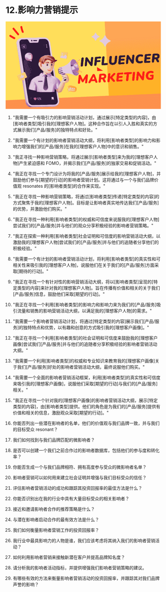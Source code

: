 



# 12.影响力营销提示



![C:\Users\hitech\Downloads\content creator(6).png](img/image000.png)

1.  "我需要一个有吸引力的影响营销活动计划，通过展示[特定类型的内容]，由[影响者类型]吸引我的[理想客户人物]。这种合作旨在以引人入胜和真实的方式展示我们[产品/服务]的独特特点和好处。"

1.  "我需要一个有计划的影响者营销活动大纲，将利用[影响者类型]的影响力和影响力增强我们的[产品/服务]在我的[理想客户人物]中的意识和销售。"

1.  "我正寻找一种影响营销策略，将通过展示[影响者类型]来为我的[理想客户人物]产生紧迫感和 FOMO，并揭示我们[产品/服务]的独家交易和促销活动。"

1.  "我正在寻找一个专门设计为将我的[产品/服务]展示给我的[理想客户人物]，并鼓励他们参与[期望的行动]的影响者营销计划。这将通过与一个与我们品牌价值观 resonates 的[影响者类型]的合作来实现。"

1.  "我正在寻找一种影响营销策略，将通过[影响者类型]传递[特定类型的内容]的方式聚焦于我的[理想客户人物]。目标是让影响者真实地传达我们[产品/服务]的优势，并激励他们购买。"

1.  "我正在寻找一种利用[影响者类型]的权威和可信度来说服我的[理想客户人物]尝试我们的[产品/服务]并与他们的观众分享积极经验的影响者营销策略。"

1.  "我正在探索一种利用[影响者类型]社会证明和可信度的影响营销活动大纲，以激励我的[理想客户人物]尝试我们的[产品/服务]并与他们的追随者分享他们的积极经验。"

1.  "我需要一个有计划的影响者营销活动计划，将利用[影响者类型]的真实性和可相关性来吸引我的[理想客户人物]，说服他们在关于我们的[产品/服务]方面采取[期待的行动]。"

1.  "我正在寻找一个有针对性的影响营销活动大纲，将以[影响者类型]呈现的[特定类型的内容]来针对我的[理想客户人物]。旨在传播有价值和相关的关于我们[产品/服务]信息，鼓励他们采取[期望的行动]。"

1.  "我正在寻找一个利用[影响者类型]的影响力和影响力来为我们的[产品/服务]吸引流量和销售的影响营销活动大纲，以满足我的[理想客户人物]的需求。"

1.  "我需要一个影响者营销活动计划，将通过[特定类型的内容]展示我们[产品/服务]的独特特点和优势，以有趣和创意的方式吸引我的[理想客户画像]。"

1.  "我正在寻找一个利用[影响者类型]的社会证明和可信度来鼓励我的[理想客户画像]尝试我们[产品/服务]并与他们的追随者分享积极经验的影响者营销活动大纲。"

1.  "我需要一个利用[影响者类型]的权威和专业知识来教育我的[理想客户画像]关于我们[产品/服务]好处的影响者营销活动大纲，最终说服他们购买。"

1.  "我需要一个全面的影响者营销活动框架，利用[影响者类型]的真实性和可信度来吸引我的[理想客户画像]，说服他们采取[期望的行动]与我们的[产品/服务]相关。"

1.  "我正在寻找一个针对我的[理想客户画像]的影响者营销活动大纲，展示[特定类型的内容]，由[影响者类型]提供。他们的角色是为我们的[产品/服务]提供有价值和相关的信息，激励观众采取[期望的行动]。"

1.  你能否列出一些潜在影响者的名单，他们的价值观与我们品牌一致，并与我们的目标受众 resonant？

1.  我们如何找到与我们品牌匹配的微影响者？

1.  是否可以创建一个我们之前合作过的影响者数据库，包括他们的参与度和转化率？

1.  你能否生成一个与我们品牌相符、拥有高度参与受众的微影响者名单？

1.  影响者营销可以如何用来建立社会证明并增强与我们目标受众的信任？

1.  评估影响者营销活动的成功和跟踪其投资回报率的最佳方法是什么？

1.  你能否识别出在我的行业中具有大量目标受众的相关影响者？

1.  接近和邀请影响者合作的推荐策略是什么？

1.  与潜在影响者启动合作的最有效方法是什么？

1.  我们如何衡量影响者营销工作的投资回报率？

1.  我行业中最具影响力的人物是谁，我们应该考虑将其纳入我们的影响者营销活动？

1.  如何利用影响者营销来接触新潜在客户并提高品牌知名度？

1.  请分析我的影响者活动指标，并提供增强我们影响者营销策略的建议。

1.  有哪些有效的方法来衡量影响者营销活动的投资回报率，并跟踪其对我们品牌声誉的影响？
